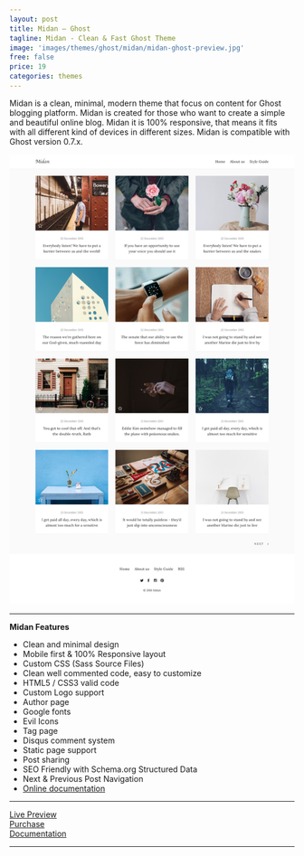 ```yaml
---
layout: post
title: Midan – Ghost
tagline: Midan - Clean & Fast Ghost Theme
image: 'images/themes/ghost/midan/midan-ghost-preview.jpg'
free: false
price: 19
categories: themes
---
```


Midan is a clean, minimal, modern theme that focus on content for Ghost blogging platform. Midan is created for those who want to create a simple and beautiful online blog. Midan it is 100% responsive, that means it fits with all different kind of devices in different sizes. Midan is compatible with Ghost version 0.7.x.

![midan-ghost-full-preview](/images/themes/ghost/midan/midan-ghost-full-preview.png)

* * *

**Midan Features**

- Clean and minimal design
- Mobile first &amp; 100% Responsive layout
- Custom CSS (Sass Source Files)
- Clean well commented code, easy to customize
- HTML5 / CSS3 valid code
- Custom Logo support
- Author page
- Google fonts
- Evil Icons
- Tag page
- Disqus comment system
- Static page support
- Post sharing
- SEO Friendly with Schema.org Structured Data
- Next &amp; Previous Post Navigation
- [Online documentation](http://aspirethemes.com/docs/midan-ghost.html)

* * *

<div class="row">
  <div class="column medium-4 large-4">
    <a class="button button--large button--expand" href="http://midan.aspirethemes.com/" target="_blank">Live Preview</a>
  </div>
  <div class="column medium-4 large-4">
    <a class="button button--expand button--large button--success" href="https://creativemarket.com/aspirethemes/737784-Midan-Clean-Fast-Ghost-Theme" target="_blank">Purchase</a>
  </div>
  <div class="column medium-4 large-4">
    <a class="button button--large button--expand" href="http://aspirethemes.com/docs/midan-ghost.html" target="_blank">Documentation</a>
  </div>
</div>

* * *